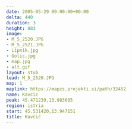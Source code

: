 ```yaml
---
date: 2005-05-29 00:00:00+00:00
delta: 440
duration: 3
height: 883
image:
- M_5_2520.JPG
- M_5_2521.JPG
- Lipnik.jpg
- Golic.jpg
- map.jpg
- alt.gif
layout: stub
lead: M_5_2520.JPG
map: 1
maplink: https://mapzs.projekti.si/path/32452
name: Kavcic
peak: 45.471239,13.983605
region: istria
start: 45.531420,13.947151
title: Kavčič
---
```

